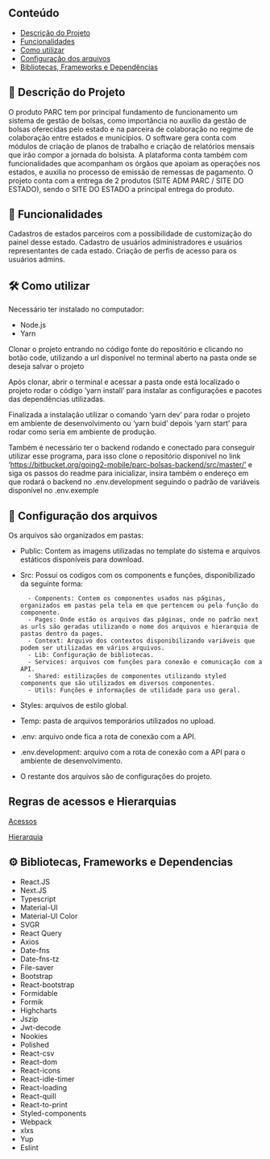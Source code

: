 ## Conteúdo

* [Descrição do Projeto](#-descrição-do-projeto)
* [Funcionalidades](#-funcionalidades)
* [Como utilizar](#%EF%B8%8F-como-utilizar)
* [Configuração dos arquivos](#-configuração-dos-arquivos)
* [Bibliotecas, Frameworks e Dependências](#%EF%B8%8F-bibliotecas-frameworks-e-depend%C3%AAncias)


## 📖 Descrição do Projeto

O produto PARC tem por principal fundamento de funcionamento um sistema de gestão de bolsas, como importância no auxílio da gestão de bolsas oferecidas pelo estado e na parceira de colaboração no regime de colaboração entre estados e municípios. O software gera conta com módulos de criação de planos de trabalho e criação de relatórios mensais que irão compor a jornada do bolsista. A plataforma conta também com funcionalidades que acompanham os órgãos que apoiam as operações nos estados, e auxilia no processo de emissão de remessas de pagamento. O projeto conta com a entrega de 2 produtos (SITE ADM PARC / SITE DO ESTADO), sendo o SITE DO ESTADO a principal entrega do produto.


## 📱 Funcionalidades

Cadastros de estados parceiros com a possibilidade de customização do painel desse estado.
Cadastro de usuários administradores e usuários representantes de cada estado.
Criação de perfis de acesso para os usuários admins.

## 🛠️ Como utilizar

Necessário ter instalado no computador:
- Node.js
- Yarn


Clonar o projeto entrando no código fonte do repositório e clicando no botão code, utilizando a url disponível no terminal aberto na pasta onde se deseja salvar o projeto


Após clonar, abrir o terminal e acessar a pasta onde está localizado o projeto rodar o código ‘yarn install’ para instalar as configurações e pacotes das dependências utilizadas.

Finalizada a instalação utilizar o comando ‘yarn dev’ para rodar o projeto em ambiente de desenvolvimento ou ‘yarn buid’ depois ‘yarn start’ para rodar como seria em ambiente de produção.

Também é necessário ter o backend rodando e conectado para conseguir utilizar esse programa, para isso clone o repositório disponivel no link ‘https://bitbucket.org/going2-mobile/parc-bolsas-backend/src/master/’ e siga os passos do readme para inicializar, insira também o endereço em que rodará o backend no .env.development seguindo o padrão de variáveis disponível no .env.exemple


## 📁 Configuração dos arquivos


 

















Os arquivos são organizados em pastas:

- Public: Contem as imagens utilizadas no template do sistema e arquivos estáticos disponíveis para download.
- Src: Possui os codigos com os components e funções, disponibilizado da seguinte forma:









          
          
          
          
        - Components: Contem os componentes usados nas páginas, organizados em pastas pela tela em que pertencem ou pela função do componente.
        - Pages: Onde estão os arquivos das páginas, onde no padrão next as urls são geradas utilizando o nome dos arquivos e hierarquia de pastas dentro da pages.
        - Context: Arquivo dos contextos disponibilizando variáveis que podem ser utilizadas em vários arquivos.
        - Lib: Configuração de bibliotecas.
        - Services: arquivos com funções para conexão e comunicação com a API.
        - Shared: estilizações de componentes utilizando styled components que são utilizados em diversos componentes.
        - Utils: Funções e informações de utilidade para uso geral.

- Styles: arquivos de estilo global.
- Temp: pasta de arquivos temporários utilizados no upload.
- .env: arquivo onde fica a rota de conexão com a API.
- .env.development: arquivo com a rota de conexão com a API para o ambiente de desenvolvimento.
- O restante dos arquivos são de configurações do projeto.

## Regras de acessos e Hierarquias

<a href="https://bitbucket.org/going2-mobile/parc-bolsas-frontend/src/develop/PARC-Menus_e_Acessos.xlsx" target="_blank" download>Acessos</a>

<a href="https://bitbucket.org/going2-mobile/parc-bolsas-frontend/src/develop/Guia_de_regras_de_negócios-Hierarquia_de_Acessos.pdf" target="_blank" download>Hierarquia</a>

## ⚙️ Bibliotecas, Frameworks e Dependencias

- React.JS
- Next.JS
- Typescript
- Material-UI
- Material-UI Color
- SVGR
- React Query
- Axios
- Date-fns
- Date-fns-tz
- File-saver
- Bootstrap
- React-bootstrap
- Formidable
- Formik
- Highcharts
- Jszip
- Jwt-decode
- Nookies
- Polished
- React-csv
- React-dom
- React-icons
- React-idle-timer
- React-loading
- React-quill
- React-to-print
- Styled-components
- Webpack
- xlxs
- Yup
- Eslint
